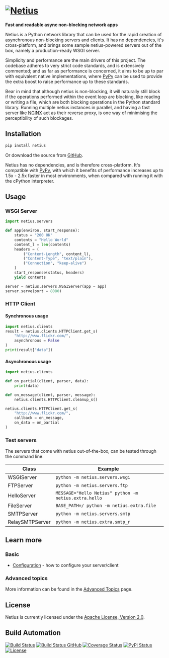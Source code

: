 # [![Netius](res/logo.png)](http://netius.hive.pt)

**Fast and readable async non-blocking network apps**

Netius is a Python network library that can be used for the rapid creation of asynchronous non-blocking
servers and clients. It has no dependencies, it's cross-platform, and brings some sample netius-powered
servers out of the box, namely a production-ready WSGI server.

Simplicity and performance are the main drivers of this project. The codebase adheres to very strict
code standards, and is extensively commented; and as far as performance is concerned, it aims to
be up to par with equivalent native implementations, where [PyPy](http://pypy.org) can be used to
provide the extra boost to raise performance up to these standards.

Bear in mind that although netius is non-blocking, it will naturally still block if the operations
performed within the event loop are blocking, like reading or writing a file, which are both blocking
operations in the Python standard library. Running multiple netius instances in parallel, and having
a fast server like [NGINX](http://nginx.org) act as their reverse proxy, is one way of minimising the
perceptibility of such blockages.

## Installation

```bash
pip install netius
```

Or download the source from [GitHub](https://github.com/hivesolutions/netius).

Netius has no dependencies, and is therefore cross-platform. It's compatible with [PyPy](http://pypy.org),
with which it benefits of performance increases up to 1.5x - 2.5x faster in most environments, when
compared with running it with the cPython interpreter.

## Usage

### WSGI Server

```python
import netius.servers

def app(environ, start_response):
    status = "200 OK"
    contents = "Hello World"
    content_l = len(contents)
    headers = (
        ("Content-Length", content_l),
        ("Content-Type", "text/plain"),
        ("Connection", "keep-alive")
    )
    start_response(status, headers)
    yield contents

server = netius.servers.WSGIServer(app = app)
server.serve(port = 8080)
```

### HTTP Client

#### Synchronous usage

```python
import netius.clients
result = netius.clients.HTTPClient.get_s(
    "http://www.flickr.com/",
    asynchronous = False
)
print(result["data"])
```

#### Asynchronous usage

```python
import netius.clients

def on_partial(client, parser, data):
    print(data)

def on_message(client, parser, message):
    netius.clients.HTTPClient.cleanup_s()

netius.clients.HTTPClient.get_s(
    "http://www.flickr.com/",
    callback = on_message,
    on_data = on_partial
)
```

### Test servers

The servers that come with netius out-of-the-box, can be tested through the command line:

| Class           | Example                                               |
| --------------- | ----------------------------------------------------- |
| WSGIServer      | `python -m netius.servers.wsgi`                       |
| FTPServer       | `python -m netius.servers.ftp`                        |
| HelloServer     | `MESSAGE="Hello Netius" python -m netius.extra.hello` |
| FileServer      | `BASE_PATH=/ python -m netius.extra.file`             |
| SMTPServer      | `python -m netius.servers.smtp`                       |
| RelaySMTPServer | `python -m netius.extra.smtp_r`                       |

## Learn more

### Basic

* [Configuration](doc/configuration.md) - how to configure your server/client

### Advanced topics

More information can be found in the [Advanced Topics](doc/advanced.md) page.

## License

Netius is currently licensed under the [Apache License, Version 2.0](http://www.apache.org/licenses/).

## Build Automation

[![Build Status](https://app.travis-ci.com/hivesolutions/netius.svg?branch=master)](https://travis-ci.com/github/hivesolutions/netius)
[![Build Status GitHub](https://github.com/hivesolutions/netius/workflows/Main%20Workflow/badge.svg)](https://github.com/hivesolutions/netius/actions)
[![Coverage Status](https://coveralls.io/repos/hivesolutions/netius/badge.svg?branch=master)](https://coveralls.io/r/hivesolutions/netius?branch=master)
[![PyPi Status](https://img.shields.io/pypi/v/netius.svg)](https://pypi.python.org/pypi/netius)
[![License](https://img.shields.io/badge/license-Apache%202.0-blue.svg)](https://www.apache.org/licenses/)
